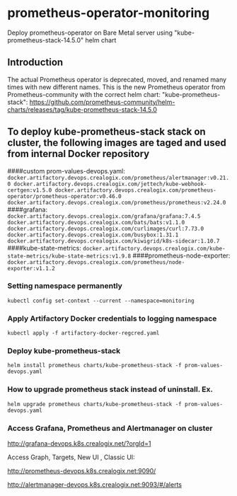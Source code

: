 # prometheus-operator-monitoring
Deploy prometheus-operator on Bare Metal server using "kube-prometheus-stack-14.5.0" helm chart

## Introduction
The actual Prometheus operator is deprecated, moved, and renamed many times with new different names.
This is the new Prometheus operator from Prometheus-community with the correct helm chart: "kube-prometheus-stack":
https://github.com/prometheus-community/helm-charts/releases/tag/kube-prometheus-stack-14.5.0

## To deploy kube-prometheus-stack stack on cluster, the following images are taged and used from internal Docker repository
####custom prom-values-devops.yaml:
`
docker.artifactory.devops.crealogix.com/prometheus/alertmanager:v0.21.0
docker.artifactory.devops.crealogix.com/jettech/kube-webhook-certgen:v1.5.0
docker.artifactory.devops.crealogix.com/prometheus-operator/prometheus-operator:v0.46.0
docker.artifactory.devops.crealogix.com/prometheus/prometheus:v2.24.0
`
####grafana:
`
docker.artifactory.devops.crealogix.com/grafana/grafana:7.4.5
docker.artifactory.devops.crealogix.com/bats/bats:v1.1.0
docker.artifactory.devops.crealogix.com/curlimages/curl:7.73.0
docker.artifactory.devops.crealogix.com/busybox:1.31.1
docker.artifactory.devops.crealogix.com/kiwigrid/k8s-sidecar:1.10.7
`
####kube-state-metrics:
`
docker.artifactory.devops.crealogix.com/kube-state-metrics/kube-state-metrics:v1.9.8
`
####prometheus-node-exporter:
`
docker.artifactory.devops.crealogix.com/prometheus/node-exporter:v1.1.2
`
### Setting namespace permanently
`kubectl config set-context --current --namespace=monitoring
`
### Apply Artifactory Docker credentials to logging namespace
`kubectl apply -f artifactory-docker-regcred.yaml
`
### Deploy kube-prometheus-stack
`helm install prometheus charts/kube-prometheus-stack -f prom-values-devops.yaml
`
### How to upgrade prometheus stack instead of uninstall. Ex.
`helm upgrade prometheus charts/kube-prometheus-stack -f prom-values-devops.yaml
`
### Access Grafana, Prometheus and Alertmanager on cluster
http://grafana-devops.k8s.crealogix.net/?orgId=1

Access Graph, Targets, New UI , Classic UI:

http://prometheus-devops.k8s.crealogix.net:9090/

http://alertmanager-devops.k8s.crealogix.net:9093/#/alerts
